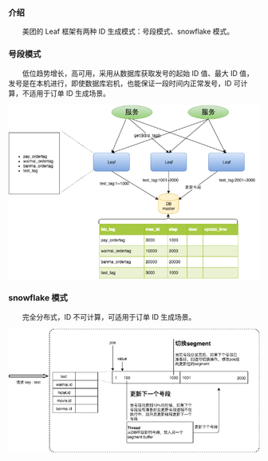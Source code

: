 
### 介绍
　　美团的 Leaf 框架有两种 ID 生成模式：号段模式、snowflake 模式。

### 号段模式
　　低位趋势增长，高可用，采用从数据库获取发号的起始 ID 值、最大 ID 值，发号是在本机进行，即使数据库宕机，也能保证一段时间内正常发号，ID 可计算，不适用于订单 ID 生成场景。

![avatar](photo_2.png)

### snowflake 模式
　　完全分布式，ID 不可计算，可适用于订单 ID 生成场景。

![avatar](photo_1.png)


```python

```
